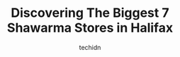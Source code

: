 ---
layout: ampstory
image: https://i0.wp.com/www.auto.or.id/wp-content/uploads/2023/06/chef-abod-cafe-catering-0-halifax-1686324186.jpeg?resize=640,853
author: techidn
featured: false
description: Halifax, Nova Scotia, Canada is a haven for Shawarma enthusiasts, boasting an impressive array of 7 top-notch establishments. Whether youre a seasoned connoisseur or simply curious to explo
title: Discovering The Biggest 7 Shawarma Stores in Halifax
cover:
   title: Discovering The Biggest 7 Shawarma Stores in Halifax
   subtitle: AUTO.OR.ID
   background: https://www.auto.or.id/wp-content/uploads/2023/06/chef-abod-cafe-catering-0-halifax-1686324186.jpeg

pages: 
 - layout: thirds
   top: <h1>#1 Chef Abod Cafe & Catering</h1>
   bottom: "<p>One place for your entire middle east countries flavors. The restaurant can get crowded during dinner advised to book ahead. The staff were very helpful and their menu ha</p>"
   background: https://www.auto.or.id/wp-content/uploads/2023/06/chef-abod-cafe-catering-1-halifax-1686324187.jpeg
   backgroundblur: true
 - layout: thirds
   top: <h1>#2 Mezza Lebanese Kitchen</h1>
   bottom: "<p>278 Lacewood Dr, Halifax, NS B3M 3M9, Canada</p>"
   background: https://www.auto.or.id/wp-content/uploads/2023/06/chef-abod-cafe-catering-2-halifax-1686324187.jpeg
   cta:
      link: https://www.auto.or.id/discovering-the-biggest-7-shawarma-stores-in-halifax/
      text: Discovering The Biggest 7 Shawarma Stores in Halifax
 - layout: thirds
   top: <h1>#3 Turkuaz Restaurant</h1>
   bottom: "<p>827 Bedford Hwy #102A, Halifax, NS B4A 0J1, Canada</p>"
   background: https://images.unsplash.com/photo-1608585793629-ec02326b1e4b?ixlib=rb-4.0.3&ixid=MnwxMjA3fDB8MHxwaG90by1wYWdlfHx8fGVufDB8fHx8&auto=format&fit=crop&w=640&h=853&q=80
   cta:
      link: https://www.auto.or.id/discovering-the-biggest-7-shawarma-stores-in-halifax/
      text: Discovering The Biggest 7 Shawarma Stores in Halifax
 - layout: thirds
   top: <h1>#4 Mezza Lebanese Kitchen</h1>
   bottom: "<p>1558 Barrington St, Halifax, NS B3J 1Z6, Canada</p>"
   background: https://images.unsplash.com/photo-1639927671345-157606d5ac2e?ixlib=rb-4.0.3&ixid=MnwxMjA3fDB8MHxwaG90by1wYWdlfHx8fGVufDB8fHx8&auto=format&fit=crop&w=640&h=853&q=80
   cta:
      link: https://www.auto.or.id/discovering-the-biggest-7-shawarma-stores-in-halifax/
      text: Discovering The Biggest 7 Shawarma Stores in Halifax
 - layout: thirds
   top: <h1>#5 Tareks Cafe</h1>
   bottom: "<p>3045 Robie St, Halifax, NS B3K 4P6, Canada</p>"
   background: https://images.unsplash.com/photo-1579530190412-b35a65e17c8d?ixlib=rb-4.0.3&ixid=MnwxMjA3fDB8MHxwaG90by1wYWdlfHx8fGVufDB8fHx8&auto=format&fit=crop&w=640&h=853&q=80
   cta:
      link: https://www.auto.or.id/discovering-the-biggest-7-shawarma-stores-in-halifax/
      text: Discovering The Biggest 7 Shawarma Stores in Halifax
 - layout: thirds
   top: <h1>#6 Turkish Delight</h1>
   bottom: "<p>5680 Spring Garden Rd, Halifax, NS B3J 1H5, Canada</p>"
   background: https://images.unsplash.com/photo-1574524096264-8d7e68d047f3?ixlib=rb-4.0.3&ixid=MnwxMjA3fDB8MHxwaG90by1wYWdlfHx8fGVufDB8fHx8&auto=format&fit=crop&w=640&h=853&q=80
   cta:
      link: https://www.auto.or.id/discovering-the-biggest-7-shawarma-stores-in-halifax/
      text: Discovering The Biggest 7 Shawarma Stores in Halifax
 - layout: thirds
   top: <h1>#7 The Bayers lake Rays Lebanese Cuisine- Managed and owned by BTL</h1>
   bottom: "<p>120 Susie Lake Crescent #20, Halifax, NS B3S 1C7, Canada</p>"
   background: https://images.unsplash.com/photo-1626302592999-700a9a2383f3?ixlib=rb-4.0.3&ixid=MnwxMjA3fDB8MHxwaG90by1wYWdlfHx8fGVufDB8fHx8&auto=format&fit=crop&w=640&h=853&q=80
   cta:
      link: https://www.auto.or.id/discovering-the-biggest-7-shawarma-stores-in-halifax/
      text: Discovering The Biggest 7 Shawarma Stores in Halifax
 - layout: thirds
   middle: Continue reading...
   background: https://images.unsplash.com/photo-1592853625511-ad0edcc69c07?ixlib=rb-4.0.3&ixid=MnwxMjA3fDB8MHxwaG90by1wYWdlfHx8fGVufDB8fHx8&auto=format&fit=crop&w=640&h=853&q=80
   cta:
      link: https://www.auto.or.id/discovering-the-biggest-7-shawarma-stores-in-halifax/
      text: Discovering The Biggest 7 Shawarma Stores in Halifax

---